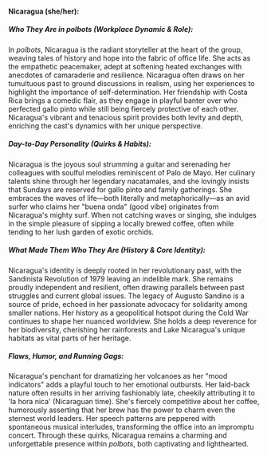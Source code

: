 #### Nicaragua (she/her):

##### Who They Are in *polbots* (Workplace Dynamic & Role):
In *polbots*, Nicaragua is the radiant storyteller at the heart of the group, weaving tales of history and hope into the fabric of office life. She acts as the empathetic peacemaker, adept at softening heated exchanges with anecdotes of camaraderie and resilience. Nicaragua often draws on her tumultuous past to ground discussions in realism, using her experiences to highlight the importance of self-determination. Her friendship with Costa Rica brings a comedic flair, as they engage in playful banter over who perfected gallo pinto while still being fiercely protective of each other. Nicaragua's vibrant and tenacious spirit provides both levity and depth, enriching the cast's dynamics with her unique perspective.

##### Day-to-Day Personality (Quirks & Habits):
Nicaragua is the joyous soul strumming a guitar and serenading her colleagues with soulful melodies reminiscent of Palo de Mayo. Her culinary talents shine through her legendary nacatamales, and she lovingly insists that Sundays are reserved for gallo pinto and family gatherings. She embraces the waves of life—both literally and metaphorically—as an avid surfer who claims her "buena onda" (good vibe) originates from Nicaragua's mighty surf. When not catching waves or singing, she indulges in the simple pleasure of sipping a locally brewed coffee, often while tending to her lush garden of exotic orchids.

##### What Made Them Who They Are (History & Core Identity):
Nicaragua's identity is deeply rooted in her revolutionary past, with the Sandinista Revolution of 1979 leaving an indelible mark. She remains proudly independent and resilient, often drawing parallels between past struggles and current global issues. The legacy of Augusto Sandino is a source of pride, echoed in her passionate advocacy for solidarity among smaller nations. Her history as a geopolitical hotspot during the Cold War continues to shape her nuanced worldview. She holds a deep reverence for her biodiversity, cherishing her rainforests and Lake Nicaragua's unique habitats as vital parts of her heritage.

##### Flaws, Humor, and Running Gags:
Nicaragua's penchant for dramatizing her volcanoes as her "mood indicators" adds a playful touch to her emotional outbursts. Her laid-back nature often results in her arriving fashionably late, cheekily attributing it to 'la hora nica' (Nicaraguan time). She's fiercely competitive about her coffee, humorously asserting that her brew has the power to charm even the sternest world leaders. Her speech patterns are peppered with spontaneous musical interludes, transforming the office into an impromptu concert. Through these quirks, Nicaragua remains a charming and unforgettable presence within *polbots*, both captivating and lighthearted.